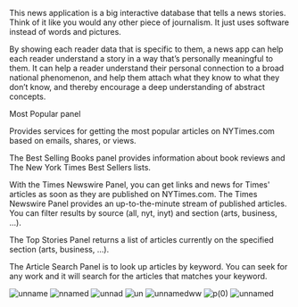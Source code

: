 This news application is a big interactive database that tells a news stories. Think of it like you would any other piece of journalism. It just uses software instead of words and pictures.

By showing each reader data that is specific to them, a news app can help each reader understand a story in a way that’s personally meaningful to them. It can help a reader understand their personal connection to a broad national phenomenon, and help them attach what they know to what they don’t know, and thereby encourage a deep understanding of abstract concepts.

Most Popular panel

Provides services for getting the most popular articles on NYTimes.com based on emails, shares, or views.

The Best Selling Books panel provides information about book reviews and The New York Times Best Sellers lists.

With the Times Newswire Panel, you can get links and news for Times' articles as soon as they are published on NYTimes.com. The Times Newswire Panel provides an up-to-the-minute stream of published articles. You can filter results by source (all, nyt, inyt) and section (arts, business, ...).

The Top Stories Panel returns a list of articles currently on the specified section (arts, business, ...).

The Article Search Panel is to look up articles by keyword. You can seek for any work and it will search for the articles that matches your keyword.


![unname](https://user-images.githubusercontent.com/87811682/222461002-6764ebfc-2862-4b65-bedf-67402142bfd1.jpg)
![nnamed](https://user-images.githubusercontent.com/87811682/222461003-6bddcca5-096e-4941-bed1-d47f0ca00177.jpg)
![unnad](https://user-images.githubusercontent.com/87811682/222461006-21407aeb-ffee-4ed9-8db3-e3b8fc4eaccb.jpg)
![un](https://user-images.githubusercontent.com/87811682/222461008-304ba158-8a1e-4eb6-8606-d206b867f761.jpg)
![unnamedww](https://user-images.githubusercontent.com/87811682/222461009-c3520b1f-4af0-446f-a64a-fcf5b8cbb6dd.jpg)
![p(0)](https://user-images.githubusercontent.com/87811682/222461011-6028ed09-d740-49b2-bf43-b01ba82d268e.jpg)
![unnamed](https://user-images.githubusercontent.com/87811682/222461012-95a45804-8677-4df0-bd36-8f7d81eab40d.jpg)




